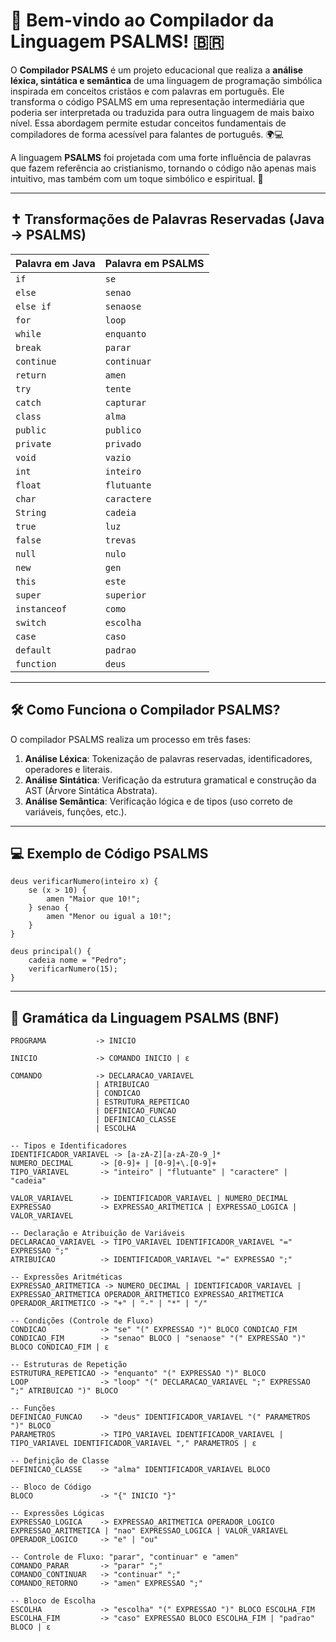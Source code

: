 # 📖 Bem-vindo ao Compilador da Linguagem PSALMS! 🇧🇷

O **Compilador PSALMS** é um projeto educacional que realiza a **análise léxica, sintática e semântica** de uma linguagem de programação simbólica inspirada em conceitos cristãos e com palavras em português. Ele transforma o código PSALMS em uma representação intermediária que poderia ser interpretada ou traduzida para outra linguagem de mais baixo nível. Essa abordagem permite estudar conceitos fundamentais de compiladores de forma acessível para falantes de português. 🌍💻

A linguagem **PSALMS** foi projetada com uma forte influência de palavras que fazem referência ao cristianismo, tornando o código não apenas mais intuitivo, mas também com um toque simbólico e espiritual. 🙏

---

## ✝️ Transformações de Palavras Reservadas (Java → PSALMS)

| **Palavra em Java** | **Palavra em PSALMS** |
|---------------------|------------------------|
| `if`                | `se`                   |
| `else`              | `senao`                |
| `else if`           | `senaose`              |
| `for`               | `loop`                 |
| `while`             | `enquanto`             |
| `break`             | `parar`                |
| `continue`          | `continuar`            |
| `return`            | `amen`                 |
| `try`               | `tente`                |
| `catch`             | `capturar`             |
| `class`             | `alma`                 |
| `public`            | `publico`              |
| `private`           | `privado`              |
| `void`              | `vazio`                |
| `int`               | `inteiro`              |
| `float`             | `flutuante`            |
| `char`              | `caractere`            |
| `String`            | `cadeia`               |
| `true`              | `luz`                  |
| `false`             | `trevas`               |
| `null`              | `nulo`                 |
| `new`               | `gen`                  |
| `this`              | `este`                 |
| `super`             | `superior`             |
| `instanceof`        | `como`                 |
| `switch`            | `escolha`              |
| `case`              | `caso`                 |
| `default`           | `padrao`               |
| `function`          | `deus`                 |

---

## 🛠 Como Funciona o Compilador PSALMS?

O compilador PSALMS realiza um processo em três fases:

1. **Análise Léxica**: Tokenização de palavras reservadas, identificadores, operadores e literais.
2. **Análise Sintática**: Verificação da estrutura gramatical e construção da AST (Árvore Sintática Abstrata).
3. **Análise Semântica**: Verificação lógica e de tipos (uso correto de variáveis, funções, etc.).

---

## 💻 Exemplo de Código PSALMS

```psalms
deus verificarNumero(inteiro x) {
    se (x > 10) {
        amen "Maior que 10!";
    } senao {
        amen "Menor ou igual a 10!";
    }
}

deus principal() {
    cadeia nome = "Pedro";
    verificarNumero(15);
}
```

---

## 📜 Gramática da Linguagem PSALMS (BNF)

```bnf
PROGRAMA           -> INICIO

INICIO             -> COMANDO INICIO | ε

COMANDO            -> DECLARACAO_VARIAVEL
                   | ATRIBUICAO
                   | CONDICAO
                   | ESTRUTURA_REPETICAO
                   | DEFINICAO_FUNCAO
                   | DEFINICAO_CLASSE
                   | ESCOLHA

-- Tipos e Identificadores
IDENTIFICADOR_VARIAVEL -> [a-zA-Z][a-zA-Z0-9_]* 
NUMERO_DECIMAL      -> [0-9]+ | [0-9]+\.[0-9]+
TIPO_VARIAVEL       -> "inteiro" | "flutuante" | "caractere" | "cadeia"

VALOR_VARIAVEL      -> IDENTIFICADOR_VARIAVEL | NUMERO_DECIMAL
EXPRESSAO           -> EXPRESSAO_ARITMETICA | EXPRESSAO_LOGICA | VALOR_VARIAVEL

-- Declaração e Atribuição de Variáveis
DECLARACAO_VARIAVEL -> TIPO_VARIAVEL IDENTIFICADOR_VARIAVEL "=" EXPRESSAO ";" 
ATRIBUICAO          -> IDENTIFICADOR_VARIAVEL "=" EXPRESSAO ";"

-- Expressões Aritméticas
EXPRESSAO_ARITMETICA -> NUMERO_DECIMAL | IDENTIFICADOR_VARIAVEL | EXPRESSAO_ARITMETICA OPERADOR_ARITMETICO EXPRESSAO_ARITMETICA
OPERADOR_ARITMETICO -> "+" | "-" | "*" | "/"

-- Condições (Controle de Fluxo)
CONDICAO            -> "se" "(" EXPRESSAO ")" BLOCO CONDICAO_FIM
CONDICAO_FIM        -> "senao" BLOCO | "senaose" "(" EXPRESSAO ")" BLOCO CONDICAO_FIM | ε

-- Estruturas de Repetição
ESTRUTURA_REPETICAO -> "enquanto" "(" EXPRESSAO ")" BLOCO
LOOP                -> "loop" "(" DECLARACAO_VARIAVEL ";" EXPRESSAO ";" ATRIBUICAO ")" BLOCO

-- Funções
DEFINICAO_FUNCAO    -> "deus" IDENTIFICADOR_VARIAVEL "(" PARAMETROS ")" BLOCO
PARAMETROS          -> TIPO_VARIAVEL IDENTIFICADOR_VARIAVEL | TIPO_VARIAVEL IDENTIFICADOR_VARIAVEL "," PARAMETROS | ε

-- Definição de Classe
DEFINICAO_CLASSE    -> "alma" IDENTIFICADOR_VARIAVEL BLOCO

-- Bloco de Código
BLOCO               -> "{" INICIO "}"

-- Expressões Lógicas
EXPRESSAO_LOGICA    -> EXPRESSAO_ARITMETICA OPERADOR_LOGICO EXPRESSAO_ARITMETICA | "nao" EXPRESSAO_LOGICA | VALOR_VARIAVEL
OPERADOR_LOGICO     -> "e" | "ou"

-- Controle de Fluxo: "parar", "continuar" e "amen"
COMANDO_PARAR       -> "parar" ";"
COMANDO_CONTINUAR   -> "continuar" ";"
COMANDO_RETORNO     -> "amen" EXPRESSAO ";"

-- Bloco de Escolha
ESCOLHA             -> "escolha" "(" EXPRESSAO ")" BLOCO ESCOLHA_FIM
ESCOLHA_FIM         -> "caso" EXPRESSAO BLOCO ESCOLHA_FIM | "padrao" BLOCO | ε
```
